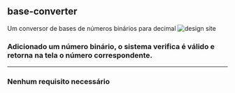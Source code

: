 ## base-converter
Um conversor de bases de números binários para decimal
![design site](https://i.imgur.com/flLXIoX.png)

### Adicionado um número binário, o sistema verifica é válido e retorna na tela o número correspondente.

<hr>
<h3> Nenhum requisito necessário
